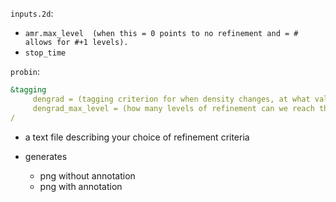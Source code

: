 `inputs.2d`:

- `amr.max_level  (when this = 0 points to no refinement and = # allows for #+1 levels).`
- `stop_time`

`probin`:

```yaml
&tagging
     dengrad = (tagging criterion for when density changes, at what value of the gradient of density should we tag for refinement)
     dengrad_max_level = (how many levels of refinement can we reach through the density gradient criterion, this must be <= your amr.max_level)
/
```

- a text file describing your choice of refinement criteria

- generates
	- png without annotation
	- png with annotation
